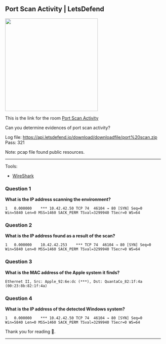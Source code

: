 ## Port Scan Activity | LetsDefend

<img src="https://app.letsdefend.io/_next/image?url=https%3A%2F%2Fapi.letsdefend.io%2Fstatic%2Fimg%2Fpirate_zyeX8zj.jpg&w=640&q=75" width="300px" align="center">

This is the link for the room [Port Scan Activity](https://app.letsdefend.io/challenge/port-scan-activity/)

Can you determine evidences of port scan activity?

Log file: https://api.letsdefend.io/download/downloadfile/port%20scan.zip Pass: 321

Note: pcap file found public resources.

---

Tools:

- [WireShark](https://www.wireshark.org/)

### Question 1

**What is the IP address scanning the environment?**
```
1	0.000000	***	10.42.42.50	TCP	74	46104 → 80 [SYN] Seq=0 Win=5840 Len=0 MSS=1460 SACK_PERM TSval=3299940 TSecr=0 WS=64
```

### Question 2

**What is the IP address found as a result of the scan?**
```
1	0.000000	10.42.42.253	***	TCP	74	46104 → 80 [SYN] Seq=0 Win=5840 Len=0 MSS=1460 SACK_PERM TSval=3299940 TSecr=0 WS=64
```

### Question 3

**What is the MAC address of the Apple system it finds?**
```
Ethernet II, Src: Apple_92:6e:dc (***), Dst: QuantaCo_82:1f:4a (00:23:8b:82:1f:4a)
```

### Question 4

**What is the IP address of the detected Windows system?**
```
1	0.000000	***	10.42.42.50	TCP	74	46104 → 80 [SYN] Seq=0 Win=5840 Len=0 MSS=1460 SACK_PERM TSval=3299940 TSecr=0 WS=64
```

Thank you for reading 👋.

---
